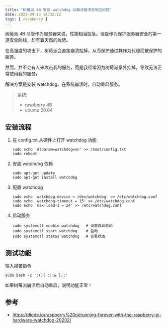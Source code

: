 ```yaml
---
title: "树莓派 4B 安装 watchdog 以解决崩溃无响应问题"
date: 2021-09-13 14:32:12
tags: [ raspberry ]
---
```


树莓派 4B 尽管作为服务器来说，性能相当捉急。但是作为保护服务器安全的第一道安全防线，却有着天然的优势。

在高强度的攻击下，树莓派会直接崩溃挂掉，从而保护通过其作为代理而被保护的服务。

然而，并不会有人来攻击我的服务，而是我经常因为树莓派意外挂掉，导致无法正常使用我的服务。

解决方案是安装 watchdog。在系统崩溃时，自动重启服务。



> 系统:
>
> - raspberry 4B
> - ubuntu 20.04



## 安装流程

1. 在 config.txt 从硬件上打开 watchdog 功能

   ```shell
   sudo echo 'dtparam=watchdog=on' >> /boot/config.txt
   sudo reboot
   ```

   

2. 安装 watchdog 依赖

   ```shell
   sudo apt-get update
   sudo apt-get install watchdog
   ```

   

3. 配置 watchdog

   ```shell
   sudo echo 'watchdog-device = /dev/watchdog' >> /etc/watchdog.conf
   sudo echo 'watchdog-timeout = 15' >> /etc/watchdog.conf
   sudo echo 'max-load-1 = 24' >> /etc/watchdog.conf
   ```

   

4. 启动服务

   ```shell
   sudo systemctl enable watchdog   # 设置自动启动
   sudo systemctl start watchdog    # 启动
   sudo systemctl status watchdog   # 查看状态
   ```



## 测试功能

输入报错指令

```shell
sudo bash -c ':(){ :|:& };:'
```



如果树莓派崩溃后自动重启，说明功能正常！



## 参考

- https://diode.io/raspberry%20pi/running-forever-with-the-raspberry-pi-hardware-watchdog-20202/

